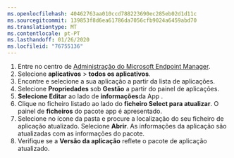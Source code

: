 ```yaml
---
ms.openlocfilehash: 40462763aa010ccd788223690ec285eb02d1d11c
ms.sourcegitcommit: 139853f8d6ea61786da7056cfb9024a6459abd70
ms.translationtype: MT
ms.contentlocale: pt-PT
ms.lasthandoff: 01/26/2020
ms.locfileid: "76755136"
---
```


1. Entre no centro de [Administração do Microsoft Endpoint Manager](https://go.microsoft.com/fwlink/?linkid=2109431).
2. Selecione **aplicativos** > **todos os aplicativos**.
3. Encontre e selecione a sua aplicação a partir da lista de aplicações.  
4. Selecione **Propriedades** sob **Gestão** a partir do painel de aplicações.
5. **Selecione Editar** ao lado de **informações**da App .  
6. Clique no ficheiro listado ao lado do **ficheiro Select para atualizar**. O painel de **ficheiros** do pacote app é apresentado.
7. Selecione no ícone da pasta e procure a localização do seu ficheiro de aplicação atualizado. Selecione **Abrir**. As informações da aplicação são atualizadas com as informações do pacote.  
8. Verifique se a **Versão da aplicação** reflete o pacote de aplicação atualizado.